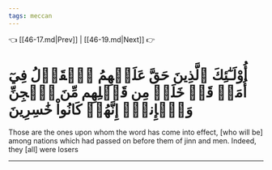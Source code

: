 ```yaml
---
tags: meccan
---
```


👈 [[46-17.md|Prev]] | [[46-19.md|Next]] 👉

# أُوْلَـٰٓئِكَ ٱلَّذِينَ حَقَّ عَلَيۡهِمُ ٱلۡقَوۡلُ فِيٓ أُمَمٖ قَدۡ خَلَتۡ مِن قَبۡلِهِم مِّنَ ٱلۡجِنِّ وَٱلۡإِنسِۖ إِنَّهُمۡ كَانُواْ خَٰسِرِينَ

Those are the ones upon whom the word has come into effect, [who will be] among nations which had passed on before them of jinn and men. Indeed, they [all] were losers

---

